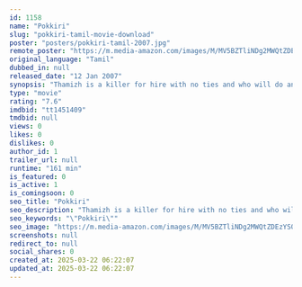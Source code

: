 ```yaml
---
id: 1158
name: "Pokkiri"
slug: "pokkiri-tamil-movie-download"
poster: "posters/pokkiri-tamil-2007.jpg"
remote_poster: "https://m.media-amazon.com/images/M/MV5BZTliNDg2MWQtZDEzYS00ZmU3LWFkYzktMGMzYWI2ZmYwNjJlXkEyXkFqcGc@._V1_SX300.jpg"
original_language: "Tamil"
dubbed_in: null
released_date: "12 Jan 2007"
synopsis: "Thamizh is a killer for hire with no ties and who will do any dirty job for money. He has a girlfriend who loves him but also detests his violent nature. But is Thamizh really what he purports to be?"
type: "movie"
rating: "7.6"
imdbid: "tt1451409"
tmdbid: null
views: 0
likes: 0
dislikes: 0
author_id: 1
trailer_url: null
runtime: "161 min"
is_featured: 0
is_active: 1
is_comingsoon: 0
seo_title: "Pokkiri"
seo_description: "Thamizh is a killer for hire with no ties and who will do any dirty job for money. He has a girlfriend who loves him but also detests his violent nature. But is Thamizh really what he purports to be?"
seo_keywords: "\"Pokkiri\""
seo_image: "https://m.media-amazon.com/images/M/MV5BZTliNDg2MWQtZDEzYS00ZmU3LWFkYzktMGMzYWI2ZmYwNjJlXkEyXkFqcGc@._V1_SX300.jpg"
screenshots: null
redirect_to: null
social_shares: 0
created_at: 2025-03-22 06:22:07
updated_at: 2025-03-22 06:22:07
---
```


